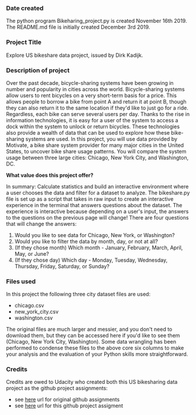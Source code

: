 ### Date created
The python program Bikeharing_project.py is created November 16th 2019.
The README.md file is initially created December 3rd 2019.

### Project Title
Explore US bikeshare data project, issued by Dirk Kadijk.

### Description of project
Over the past decade, bicycle-sharing systems have been growing in number and popularity in cities across the world. Bicycle-sharing systems allow users to rent bicycles on a very short-term basis for a price. This allows people to borrow a bike from point A and return it at point B, though they can also return it to the same location if they'd like to just go for a ride. Regardless, each bike can serve several users per day.
Thanks to the rise in information technologies, it is easy for a user of the system to access a dock within the system to unlock or return bicycles. These technologies also provide a wealth of data that can be used to explore how these bike-sharing systems are used.
In this project, you will use data provided by Motivate, a bike share system provider for many major cities in the United States, to uncover bike share usage patterns. You will compare the system usage between three large cities: Chicago, New York City, and Washington, DC.


**What value does this project offer?**

In summary: Calculate statistics and build an interactive environment where a user chooses the data and filter for a dataset to analyze.
The bikeshare.py file is set up as a script that takes in raw input to create an interactive experience in the terminal that answers questions about the dataset. The experience is interactive because depending on a user's input, the answers to the questions on the previous page will change! There are four questions that will change the answers:
1.	Would you like to see data for Chicago, New York, or Washington?
2.	Would you like to filter the data by month, day, or not at all?
3.	(If they chose month) Which month - January, February, March, April, May, or June?
4.	(If they chose day) Which day - Monday, Tuesday, Wednesday, Thursday, Friday, Saturday, or Sunday?


### Files used
In this project the following three city dataset files are used:
*	chicago.csv
*	new_york_city.csv
*	washington.csv

The original files are much larger and messier, and you don't need to download them, but they can be accessed here if you'd like to see them (Chicago, New York City, Washington). Some data wrangling has been performed to condense these files to the above core six columns to make your analysis and the evaluation of your Python skills more straightforward.


### Credits
Credits are owed to Udacity who created both this US bikesharing data project as the github project assignments:
- see [here]( https://github.com/stephanderton/Explore-US-Bikeshare-Data ) url for original github assignments
- see [here]( https://github.com/udacity/pdsnd_github ) url for this github project assigment
